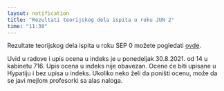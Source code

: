```yaml
---
layout: notification
title: "Rezultati teorijskog dela ispita u roku JUN 2"
time: "11:30"
---
```


Rezultate teorijskog dela ispita u roku SEP 0 možete pogledati [ovde](../../../ispiti/rezultati/teorija/sep0.pdf).

Uvid u radove i upis ocena u indeks je u ponedeljak 30.8.2021. od 14 u kabinetu 716. Upis ocena u indeks nije obavezan. Ocene će biti upisane u Hypatiju i bez upisa u indeks. Ukoliko neko želi da poništi ocenu, može da se javi mejlom profesorki sa alas naloga. 